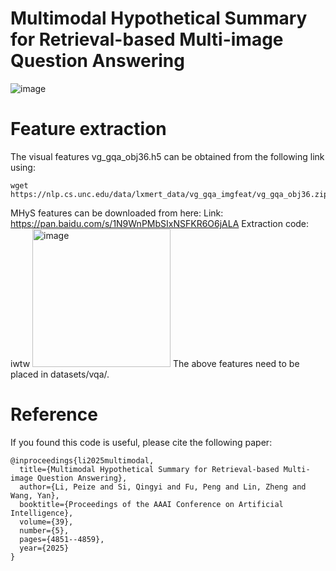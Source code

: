 # Multimodal Hypothetical Summary for Retrieval-based Multi-image Question Answering
![image](https://github.com/user-attachments/assets/4cbff592-d6a8-4fba-a14d-c06bce076d01)

# Feature extraction
The visual features vg_gqa_obj36.h5 can be obtained from the following link using:
```
wget https://nlp.cs.unc.edu/data/lxmert_data/vg_gqa_imgfeat/vg_gqa_obj36.zip
```
MHyS features can be downloaded from here:
Link: https://pan.baidu.com/s/1N9WnPMbSIxNSFKR6O6jALA
Extraction code: iwtw
<img width="221" alt="image" src="https://github.com/user-attachments/assets/3ebff814-3bb2-41ea-9fc9-77f5aa2b1527" />
The above features need to be placed in datasets/vqa/.

# Reference
If you found this code is useful, please cite the following paper:
```
@inproceedings{li2025multimodal,
  title={Multimodal Hypothetical Summary for Retrieval-based Multi-image Question Answering},
  author={Li, Peize and Si, Qingyi and Fu, Peng and Lin, Zheng and Wang, Yan},
  booktitle={Proceedings of the AAAI Conference on Artificial Intelligence},
  volume={39},
  number={5},
  pages={4851--4859},
  year={2025}
}
```
